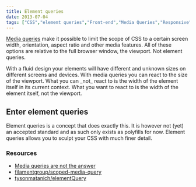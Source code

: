 ```yaml
---
title: Element queries
date: 2013-07-04
tags: ["CSS","element queries","Front-end","Media Queries","Responsive"]
---
```


[Media queries](https://developer.mozilla.org/en-US/docs/Web/Guide/CSS/Media_queries) make it possible to limit the scope of CSS to a certain screen width, orientation, aspect ratio and other media features. All of these options are relative to the full browser window, the viewport. Not element queries.

With a fluid design your elements will have different and unknown sizes on different screens and devices. With media queries you can react to the size of the viewport. What you can &#95;not&#95; react to is the width of the element itself in its current context. What you want to react to is the width of the element itself, not the viewport.

## Enter element queries

Element queries is a concept that does exactly this. It is however not (yet) an accepted standard and as such only exists as polyfills for now. Element queries allows you to sculpt your CSS with much finer detail.

### Resources

- [Media queries are not the answer](http://coding.smashingmagazine.com/2013/06/25/media-queries-are-not-the-answer-element-query-polyfill/)
- [filamentgroup/scoped-media-query](http://github.com/filamentgroup/scoped-media-query)
- [tysonmatanich/elementQuery](http://github.com/tysonmatanich/elementQuery)
